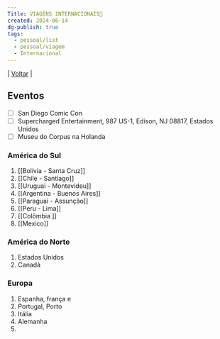 ```yaml
---
Title: VIAGENS INTERNACIONAIS🛫
created: 2024-06-14
dg-publish: true
tags:
  - pessoal/list
  - pessoal/viagem
  - Internacional
---
```

| [Voltar](index) |
## Eventos
- [ ] San Diego Comic Con
- [ ] Supercharged Entertainment, 987 US-1, Edison, NJ 08817, Estados Unidos
- [ ] Museu do Corpus na Holanda
### América do Sul
1. [[Bolívia - Santa Cruz]]
2. [[Chile - Santiago]]
3. [[Uruguai - Montevideu]]
4. [[Argentina - Buenos Aires]]
5. [[Paraguai - Assunção]]
6. [[Peru - Lima]]
7. [[Colômbia ]]
7. [[Mexico]]
### América do Norte
1. Estados Unidos
2. Canadá
### Europa
1. Espanha, frança e 
2. Portugal, Porto
3. Itália
4. Alemanha
5. 